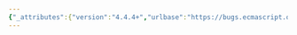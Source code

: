 ```yaml
---
{"_attributes":{"version":"4.4.4+","urlbase":"https://bugs.ecmascript.org/","maintainer":"dherman@mozilla.com"},"bug":{"bug_id":2135,"creation_ts":"2013-10-30 13:56:00 -0700","short_desc":"18.4, 18.5, 19.2.4: section number anomalies","delta_ts":"2013-11-08 13:08:52 -0800","product":"Draft for 6th Edition","component":"editorial issue","version":"Rev 20: October 28, 2013 Draft","rep_platform":"All","op_sys":"All","bug_status":"RESOLVED","resolution":"FIXED","priority":"Normal","bug_severity":"normal","everconfirmed":true,"reporter":{"uid":"jmdyck","name":"Michael Dyck"},"assigned_to":{"uid":"allen","name":"Allen Wirfs-Brock"},"long_desc":[{"commentid":6255,"comment_count":0,"who":{"uid":"jmdyck","name":"Michael Dyck"},"bug_when":"2013-10-30 13:56:54 -0700","thetext":"In 18.4 \"Constructor Properties of the Global Object\",\nthe numbering for subsections runs from 18.4.1 to 18.4.21\nthen restarts at 18.4.1.\n\nIn 18.5 \"Other Properties of the Global Object\",\nsubsection numbers are 18.5.1, 18.5.2, 18.5.1, 18.5.1.\n\nIn 19.2.4 \"Function Instances\",\nthere are two subsections numbered 19.2.4.1"},{"commentid":6286,"comment_count":1,"who":{"uid":"allen","name":"Allen Wirfs-Brock"},"bug_when":"2013-11-01 09:42:10 -0700","thetext":"fixed in rev21 editor's draft"},{"commentid":6521,"comment_count":2,"who":{"uid":"allen","name":"Allen Wirfs-Brock"},"bug_when":"2013-11-08 13:08:52 -0800","thetext":"fixed in rev21 draft"}]}}
---
```

